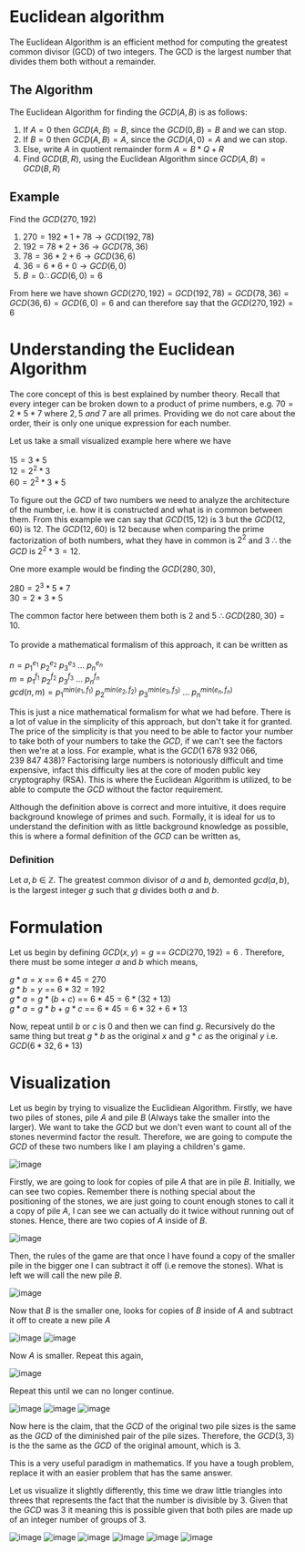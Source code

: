 # Euclidean algorithm
The Euclidean Algorithm is an efficient method for computing the greatest common divisor (GCD) of two integers. The GCD is the largest number that divides them both without a remainder.

## The Algorithm
The Euclidean Algorithm for finding the $GCD(A, B)$ is as follows:

1. If $A = 0$ then $GCD(A, B) = B$, since the $GCD(0, B) = B$ and we can stop.
2. If $B = 0$ then $GCD(A, B) = A$, since the $GCD(A, 0) = A$ and we can stop.
3. Else, write $A$ in quotient remainder form $A = B * Q + R$
4. Find $GCD(B, R)$, using the Euclidean Algorithm since $GCD(A, B) = GCD(B, R)$

## Example
Find the $GCD(270, 192)$


1. $270 = 192 * 1 + 78 \rightarrow GCD(192, 78)$
2. $192 = 78 * 2 + 36 \rightarrow GCD(78, 36)$
3. $78 = 36 * 2 + 6 \rightarrow GCD(36, 6)$
4. $36 = 6 * 6 + 0 \rightarrow GCD(6, 0)$
5. $B = 0 \therefore GCD(6, 0) = 6$

From here we have shown $GCD(270,192) = GCD(192,78) = GCD(78,36) = GCD(36,6) = GCD(6,0) = 6$ and can therefore say that the $GCD(270, 192) = 6$

# Understanding the Euclidean Algorithm

The core concept of this is best explained by number theory. Recall that every integer can be broken down to a product of prime numbers, e.g. $70 = 2 * 5 * 7$ where $2, 5 \ and \ 7$ are all primes. Providing we do not care about the order, their is only one unique expression for each number.

Let us take a small visualized example here where we have <br> <br>
$15 = 3 * 5$ <br>
$12 = 2^2 * 3$ <br>
$60 = 2^2 * 3 * 5$ <br>

To figure out the $GCD$ of two numbers we need to analyze the architecture of the number, i.e. how it is constructed and what is in common between them. From this example we can say that $GCD(15, 12)$ is $3$ but the $GCD(12,60)$ is $12$. The $GCD(12,60)$  is $12$ because when comparing the prime factorization of both numbers, what they have in common is $2^2$ and $3$ $\therefore$ the $GCD$ is $2^2 * 3 = 12$. <br>

One more example would be finding the $GCD(280, 30)$, <br>

$280 = 2^3 * 5 * 7$ <br>
$30 = 2 * 3 * 5$ <br>

The common factor here between them both is $2$ and $5$ $\therefore GCD(280,30 ) = 10$. <br><br>
To provide a mathematical formalism of this approach, it can be written as <br> <br>
$n = p_1^{e_1} \ p_2^{e_2} \ p_3^{e_3} \ ... \ p_n^{e_n}$ <br>
$m = p_1^{f_1} \ p_2^{f_2} \ p_3^{f_3} \ ... \ p_n^{f_n}$ <br>
$gcd(n, m) = p_1^{min(e_1, f_1)} \ p_2^{min(e_2, f_2)} \ p_3^{min(e_3, f_3)} \ ... \ p_n^{min(e_n, f_n)}$ <br>

This is just a nice mathematical formalism for what we had before. There is a lot of value in the simplicity of this approach, but don't take it for granted. The price of the simplicity is that you need to be able to factor your number to take both of your numbers to take the $GCD$, if we can't see the factors then we're at a loss. For example, what is the $GCD(1 \ 678 \ 932 \ 066, 239 \ 847 \ 438)$? Factorising large numbers is notoriously difficult and time expensive, infact this difficulty lies at the core of moden public key cryptography (RSA). This is where the Euclidean Algorithm is utilized, to be able to compute the $GCD$ without the factor requirement. <br>

Although the definition above  is correct and more intuitive, it does require background knowlege of primes and such. Formally, it is ideal for us to understand the definition with as little background knowledge as possible, this is where a formal definition of the $GCD$ can be written as, <br>

### Definition

Let $a, b \ \in \ \mathbb{Z}$. The greatest common divisor of $a$ and $b$, demonted $gcd(a, b)$, is the largest integer $g$ such that $g$ divides both $a$ and $b$.  <br>

# Formulation

Let us begin by defining $GCD(x, y) = g$ == $GCD(270, 192) = 6$ . Therefore, there must be some integer $a$ and $b$ which means, <br>

$g * a = x$ == $6 * 45 = 270$<br>
$g * b = y$ == $6 * 32 = 192$<br>
$g * a = g * (b + c)$ == $6 * 45 = 6 * (32 + 13)$ <br>
$g * a = g * b + g * c$ == $6 * 45 = 6 * 32 + 6 * 13$ <br>

Now, repeat until $b$ or $c$ is $0$ and then we can find $g$. Recursively do the same thing but treat $g * b$ as the original $x$ and $g * c$ as the original $y$ i.e. $GCD(6 * 32, 6 * 13)$


# Visualization

Let us begin by trying to visualize the Euclidiean Algorithm. Firstly, we have two piles of stones, pile $A$ and pile $B$ (Always take the smaller into the larger). We want to take the $GCD$ but we don't even want to count all of the stones nevermind factor the result. Therefore, we are going to compute the $GCD$ of these two numbers like I am playing a children's game.

![image](images/euclidean_algorithm_1.PNG)

Firstly, we are going to look for copies of pile $A$ that are in pile $B$. Initially, we can see two copies. Remember there is nothing special about the positioning of the stones, we are just going to count enough stones to call it a copy of pile $A$, I can see we can actually do it twice without running out of stones. Hence, there are two copies of $A$ inside of $B$. 

![image](images/euclidean_algorithm_2.PNG)

Then, the rules of the game are that once I have found a copy of the smaller pile in
the bigger one I can subtract it off (i.e remove the stones). What is left we will call the new pile $B$.

![image](images/euclidean_algorithm_3.PNG)

Now that $B$ is the smaller one, looks for copies of $B$ inside of $A$ and subtract it off to create a new pile $A$

![image](images/euclidean_algorithm_4.PNG)
![image](images/euclidean_algorithm_5.PNG)

Now $A$ is smaller. Repeat this again, 

![image](images/euclidean_algorithm_6.PNG)

Repeat this until we can no longer continue.

![image](images/euclidean_algorithm_7.PNG)
![image](images/euclidean_algorithm_8.PNG)
![image](images/euclidean_algorithm_9.PNG)

Now here is the claim, that the $GCD$ of the original two pile sizes is the same as the $GCD$ of the diminished pair of the pile sizes. Therefore, the $GCD(3, 3)$ is the the same as the $GCD$ of the original amount, which is $3$.

This is a very useful paradigm in mathematics. If you have a tough problem, replace it with an easier problem that has the same answer.

Let us visualize it slightly differently, this time we draw little triangles into threes that represents the fact that the number is divisible by $3$. Given that the $GCD$ was $3$ it meaning this is possible given that both piles are made up of an integer number of groups of 3.

![image](images/euclidean_algorithm_10.PNG)
![image](images/euclidean_algorithm_11.PNG)
![image](images/euclidean_algorithm_12.PNG)
![image](images/euclidean_algorithm_13.PNG)
![image](images/euclidean_algorithm_14.PNG)
![image](images/euclidean_algorithm_15.PNG)
